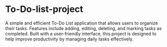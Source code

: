 # To-Do-list-project
A simple and efficient To-Do List application that allows users to organize their tasks. Features include adding, editing, deleting, and marking tasks as completed. Built with a user-friendly interface, this project is designed to help improve productivity by managing daily tasks effectively.
